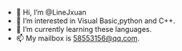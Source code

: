 - 👋 Hi, I’m @LineJxuan
- 👀 I’m interested in Visual Basic,python and C++.
- 🌱 I’m currently learning these languages.
- 📫 My mailbox is 58553156@qq.com.

<!---
LineJxuan/LineJxuan is a ✨ special ✨ repository because its `README.md` (this file) appears on your GitHub profile.
You can click the Preview link to take a look at your changes.
--->

